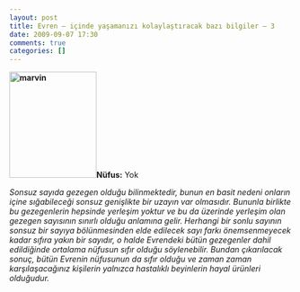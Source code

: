 ```yaml
---
layout: post
title: Evren — içinde yaşamanızı kolaylaştıracak bazı bilgiler – 3
date: 2009-09-07 17:30
comments: true
categories: []
---
```

<strong><img class="alignleft size-medium wp-image-1282" title="marvin" src="http://onurbaykal.com.tr/wp-content/uploads/2009/09/marvin-246x300.jpg" alt="marvin" width="155" height="189" />Nüfus:</strong> Yok

<em>Sonsuz sayıda gezegen olduğu bilinmektedir, bunun en basit nedeni onların içine sığabileceği sonsuz genişlikte bir uzayın var olmasıdır. Bununla birlikte bu gezegenlerin hepsinde yerleşim yoktur ve bu da üzerinde yerleşim olan gezegen sayısının sınırlı olduğu anlamına gelir. Herhangi bir sonlu sayının sonsuz bir sayıya bölünmesinden elde edilecek sayı farkı önemsenmeyecek kadar sıfıra yakın bir sayıdır, o halde Evrendeki bütün gezegenler dahil edildiğinde ortalama nüfusun sıfır olduğu söylenebilir. Bundan çıkarılacak sonuç, bütün Evrenin nüfusunun da sıfır olduğu ve zaman zaman karşılaşacağınız kişilerin yalnızca hastalıklı beyinlerin hayal ürünleri olduğudur.</em>
